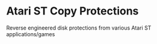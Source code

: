 # Atari ST Copy Protections

Reverse engineered disk protections from various Atari ST applications/games
